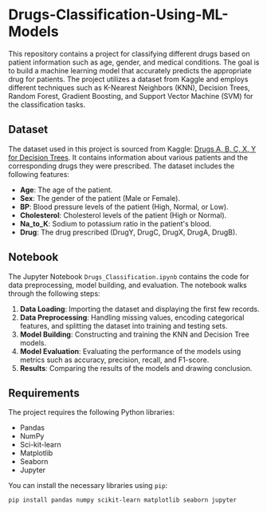 # Drugs-Classification-Using-ML-Models
This repository contains a project for classifying different drugs based on patient information such as age, gender, and medical conditions. The goal is to build a machine learning model that accurately predicts the appropriate drug for patients. The project utilizes a dataset from Kaggle and employs different techniques such as K-Nearest Neighbors (KNN), Decision Trees, Random Forest, Gradient Boosting, and Support Vector Machine (SVM) for the classification tasks. 

## Dataset
The dataset used in this project is sourced from Kaggle: [Drugs A, B, C, X, Y for Decision Trees](https://www.kaggle.com/datasets/pablomgomez21/drugs-a-b-c-x-y-for-decision-trees/data). It contains information about various patients and the corresponding drugs they were prescribed. The dataset includes the following features:
- **Age**: The age of the patient.
- **Sex**: The gender of the patient (Male or Female).
- **BP**: Blood pressure levels of the patient (High, Normal, or Low).
- **Cholesterol**: Cholesterol levels of the patient (High or Normal).
- **Na_to_K**: Sodium to potassium ratio in the patient's blood.
- **Drug**: The drug prescribed (DrugY, DrugC, DrugX, DrugA, DrugB).

## Notebook
The Jupyter Notebook `Drugs_Classification.ipynb` contains the code for data preprocessing, model building, and evaluation. The notebook walks through the following steps:

1. **Data Loading**: Importing the dataset and displaying the first few records.
2. **Data Preprocessing**: Handling missing values, encoding categorical features, and splitting the dataset into training and testing sets.
3. **Model Building**: Constructing and training the KNN and Decision Tree models.
4. **Model Evaluation**: Evaluating the performance of the models using metrics such as accuracy, precision, recall, and F1-score.
5. **Results**: Comparing the results of the models and drawing conclusion.

## Requirements
The project requires the following Python libraries:

- Pandas
- NumPy
- Sci-kit-learn
- Matplotlib
- Seaborn
- Jupyter

You can install the necessary libraries using `pip`:

```bash
pip install pandas numpy scikit-learn matplotlib seaborn jupyter
